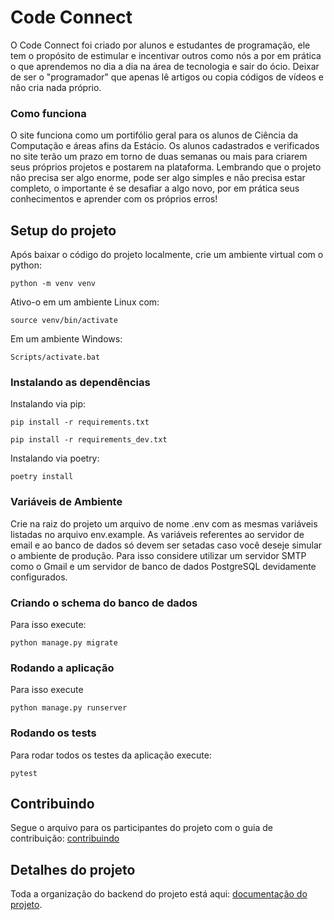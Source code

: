 # Code Connect
O Code Connect foi criado por alunos e estudantes de programação, ele tem o propósito de estimular e incentivar outros como nós a por em prática o que aprendemos no dia a dia na área de tecnologia e sair do ócio. Deixar de ser o "programador" que apenas lê artigos ou copia códigos de vídeos e não cria nada próprio.

### Como funciona

O site funciona como um portifólio geral para os alunos de Ciência da Computação e áreas afins da Estácio. Os alunos cadastrados e verificados no site terão um prazo em torno de duas semanas ou mais para criarem seus próprios projetos e postarem na plataforma. Lembrando que o projeto não precisa ser algo enorme, pode ser algo simples e não precisa estar completo, o importante é se desafiar a algo novo, por em prática seus conhecimentos e aprender com os próprios erros!

## Setup do projeto
Após baixar o código do projeto localmente, crie um ambiente virtual com o python:

```
python -m venv venv
```

Ativo-o em um ambiente Linux com:

```
source venv/bin/activate
```

Em um ambiente Windows:

```
Scripts/activate.bat
```

### Instalando as dependências
Instalando via pip:

```
pip install -r requirements.txt
```

```
pip install -r requirements_dev.txt
```

Instalando via poetry:

```
poetry install
```

### Variáveis de Ambiente
Crie na raiz do projeto um arquivo de nome .env com as mesmas variáveis listadas no arquivo env.example. As variáveis referentes ao servidor de email e ao banco de dados só devem ser setadas caso você deseje simular o ambiente de produção. Para isso considere utilizar um servidor SMTP como o Gmail e um servidor de banco de dados PostgreSQL devidamente configurados.

### Criando o schema do banco de dados
Para isso execute:

```
python manage.py migrate
```

### Rodando a aplicação
Para isso execute

```
python manage.py runserver
```

### Rodando os tests
Para rodar todos os testes da aplicação execute:

```
pytest
```

## Contribuindo
Segue o arquivo para os participantes do projeto com o guia de contribuição: [contribuindo](contrib.md)

## Detalhes do projeto
Toda a organização do backend do projeto está aqui: [documentação do projeto](https://hilarious-wound-b4c.notion.site/CodeConnect-fbc072db38b04db9b38bc5fa9f29b3b2?pvs=4).
